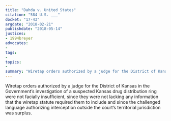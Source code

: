 ```yaml
---
title: "Dahda v. United States"
citation: "584 U.S. ___"
docket: "17-43"
argdate: "2018-02-21"
publishdate: "2018-05-14"
justices:
- 1994breyer
advocates:
- 
tags:
- 
topics:
- 
summary: "Wiretap orders authorized by a judge for the District of Kansas in the Government’s investigation of a suspected Kansas drug distribution ring were not facially insufficient, since they were not lacking any information that the wiretap statute required them to include and since the challenged language authorizing interception outside the court’s territorial jurisdiction was surplus."
---
```

Wiretap orders authorized by a judge for the District of Kansas in the Government’s investigation of a suspected Kansas drug distribution ring were not facially insufficient, since they were not lacking any information that the wiretap statute required them to include and since the challenged language authorizing interception outside the court’s territorial jurisdiction was surplus.

